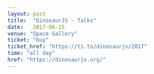 ```yaml
---
layout: post
title:  "DinosaurJS - Talks"
date:   2017-06-15
venue: "Space Gallery"
ticket: "buy"
ticket_href: "https://ti.to/dinosaurjs/2017"
time: "all day"
href: "https://dinosaurjs.org/"
---
```

